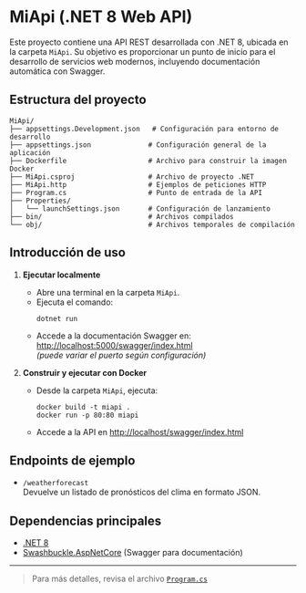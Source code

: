 # MiApi (.NET 8 Web API)

Este proyecto contiene una API REST desarrollada con .NET 8, ubicada en la carpeta `MiApi`. Su objetivo es proporcionar un punto de inicio para el desarrollo de servicios web modernos, incluyendo documentación automática con Swagger.

## Estructura del proyecto

```
MiApi/
├── appsettings.Development.json   # Configuración para entorno de desarrollo
├── appsettings.json              # Configuración general de la aplicación
├── Dockerfile                    # Archivo para construir la imagen Docker
├── MiApi.csproj                  # Archivo de proyecto .NET
├── MiApi.http                    # Ejemplos de peticiones HTTP
├── Program.cs                    # Punto de entrada de la API
├── Properties/
│   └── launchSettings.json       # Configuración de lanzamiento
├── bin/                          # Archivos compilados
└── obj/                          # Archivos temporales de compilación
```

## Introducción de uso

1. **Ejecutar localmente**
   - Abre una terminal en la carpeta `MiApi`.
   - Ejecuta el comando:
     ```
     dotnet run
     ```
   - Accede a la documentación Swagger en:  
     [http://localhost:5000/swagger/index.html](http://localhost:5000/swagger/index.html)  
     *(puede variar el puerto según configuración)*

2. **Construir y ejecutar con Docker**
   - Desde la carpeta `MiApi`, ejecuta:
     ```
     docker build -t miapi .
     docker run -p 80:80 miapi
     ```
   - Accede a la API en [http://localhost/swagger/index.html](http://localhost/swagger/index.html)

## Endpoints de ejemplo

- `/weatherforecast`  
  Devuelve un listado de pronósticos del clima en formato JSON.

## Dependencias principales

- [.NET 8](https://dotnet.microsoft.com/)
- [Swashbuckle.AspNetCore](https://github.com/domaindrivendev/Swashbuckle.AspNetCore) (Swagger para documentación)

---

> Para más detalles, revisa el archivo [`Program.cs`](NET/MiApi/Program.cs)